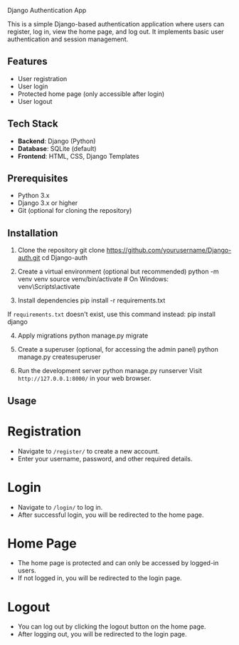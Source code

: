 Django Authentication App

This is a simple Django-based authentication application where users can register, log in, view the home page, and log out.
It implements basic user authentication and session management.

## Features
- User registration
- User login
- Protected home page (only accessible after login)
- User logout

## Tech Stack
- **Backend**: Django (Python)
- **Database**: SQLite (default)
- **Frontend**: HTML, CSS, Django Templates

## Prerequisites
- Python 3.x
- Django 3.x or higher
- Git (optional for cloning the repository)

## Installation
1. Clone the repository
git clone https://github.com/yourusername/Django-auth.git
cd Django-auth

2. Create a virtual environment (optional but recommended)
python -m venv venv
source venv/bin/activate  # On Windows: venv\Scripts\activate

3. Install dependencies
pip install -r requirements.txt

If `requirements.txt` doesn't exist, use this command instead:
pip install django

4. Apply migrations
python manage.py migrate

5. Create a superuser (optional, for accessing the admin panel)
python manage.py createsuperuser

6. Run the development server
python manage.py runserver
Visit `http://127.0.0.1:8000/` in your web browser.

## Usage
# Registration
- Navigate to `/register/` to create a new account.
- Enter your username, password, and other required details.

# Login
- Navigate to `/login/` to log in.
- After successful login, you will be redirected to the home page.

# Home Page
- The home page is protected and can only be accessed by logged-in users.
- If not logged in, you will be redirected to the login page.

# Logout
- You can log out by clicking the logout button on the home page.
- After logging out, you will be redirected to the login page.
